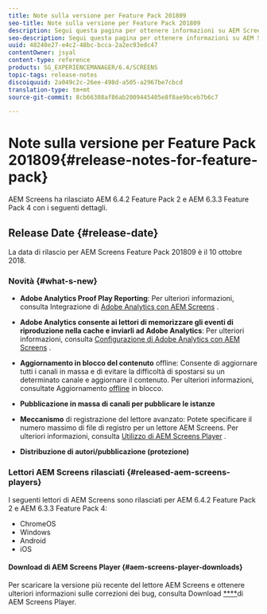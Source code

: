 ```yaml
---
title: Note sulla versione per Feature Pack 201809
seo-title: Note sulla versione per Feature Pack 201809
description: Segui questa pagina per ottenere informazioni su AEM Screens Feature Pack 201809, rilasciato il 10 ottobre 2018.
seo-description: Segui questa pagina per ottenere informazioni su AEM Screens Feature Pack 201809, rilasciato il 10 ottobre 2018.
uuid: 48240e27-e4c2-48bc-bcca-2a2ec93edc47
contentOwner: jsyal
content-type: reference
products: SG_EXPERIENCEMANAGER/6.4/SCREENS
topic-tags: release-notes
discoiquuid: 2a049c2c-26ee-498d-a505-a2967be7cbcd
translation-type: tm+mt
source-git-commit: 8cb66308af86ab2009445405e8f8ae9bceb7b6c7

---
```



# Note sulla versione per Feature Pack 201809{#release-notes-for-feature-pack}

AEM Screens ha rilasciato AEM 6.4.2 Feature Pack 2 e AEM 6.3.3 Feature Pack 4 con i seguenti dettagli.

## Release Date {#release-date}

La data di rilascio per AEM Screens Feature Pack 201809 è il 10 ottobre 2018.

### Novità {#what-s-new}

* **Adobe Analytics Proof Play Reporting**: Per ulteriori informazioni, consulta Integrazione di [Adobe Analytics con AEM Screens](/help/screens/adobe-analytics-integration-aem-screens.md) .

* **Adobe Analytics consente ai lettori di memorizzare gli eventi di riproduzione nella cache e inviarli ad Adobe Analytics**: Per ulteriori informazioni, consulta [Configurazione di Adobe Analytics con AEM Screens](/help/screens/configuring-adobe-analytics-aem-screens.md) .

* **Aggiornamento in blocco del contenuto** offline: Consente di aggiornare tutti i canali in massa e di evitare la difficoltà di spostarsi su un determinato canale e aggiornare il contenuto. Per ulteriori informazioni, consultate Aggiornamento [offline](/help/screens/bulk-offline-update.md) in blocco.

* **Pubblicazione in massa di canali per pubblicare le istanze**
* **Meccanismo** di registrazione del lettore avanzato: Potete specificare il numero massimo di file di registro per un lettore AEM Screens. Per ulteriori informazioni, consulta [Utilizzo di AEM Screens Player](/help/screens/working-with-screens-player.md) .

* **Distribuzione di autori/pubblicazione (protezione)**

### Lettori AEM Screens rilasciati {#released-aem-screens-players}

I seguenti lettori di AEM Screens sono rilasciati per AEM 6.4.2 Feature Pack 2 e AEM 6.3.3 Feature Pack 4:

* ChromeOS
* Windows
* Android
* iOS

#### Download di AEM Screens Player {#aem-screens-player-downloads}

Per scaricare la versione più recente del lettore AEM Screens e ottenere ulteriori informazioni sulle correzioni dei bug, consulta Download [****](https://download.macromedia.com/screens/)di AEM Screens Player.
